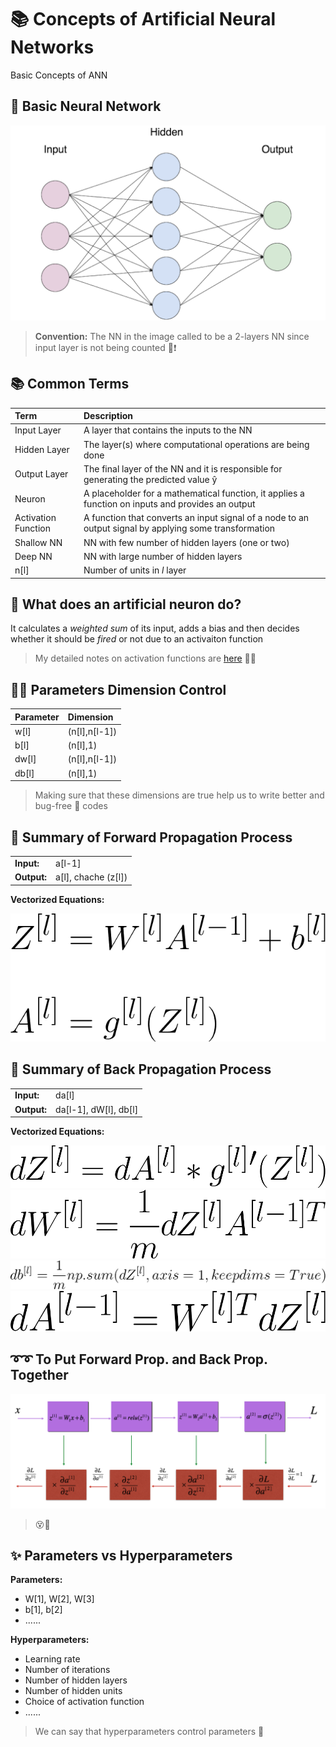 # 📚 Concepts of Artificial Neural Networks

Basic Concepts of ANN

## 🍭 Basic Neural Network

![](../.gitbook/assets/basicann.png)

> **Convention:** The NN in the image called to be a 2-layers NN since input layer is not being counted 📢❗

## 📚 Common Terms

| Term | Description |
| :--- | :--- |
| Input Layer | A layer that contains the inputs to the NN |
| Hidden Layer | The layer\(s\) where computational operations are being done |
| Output Layer | The final layer of the NN and it is responsible for generating the predicted value ŷ |
| Neuron | A placeholder for a mathematical function, it applies a function on inputs and provides an output |
| Activation Function | A function that converts an input signal of a node to an output signal by applying some transformation |
| Shallow NN | NN with few number of hidden layers \(one or two\) |
| Deep NN | NN with large number of hidden layers |
| n\[l\] | Number of units in _l_ layer |

## 🧠 What does an artificial neuron do?

It calculates a _weighted sum_ of its input, adds a bias and then decides whether it should be _fired_ or not due to an activaiton function

> My detailed notes on activation functions are [here](https://github.com/asmaamirkhan/DeepLearningNotes/tree/master/6-NNConcepts/3-ActivationFunctions.md) 👩‍🏫

## 👩‍🔧 Parameters Dimension Control

| Parameter | Dimension |
| :--- | :--- |
| w\[l\] | \(n\[l\],n\[l-1\]\) |
| b\[l\] | \(n\[l\],1\) |
| dw\[l\] | \(n\[l\],n\[l-1\]\) |
| db\[l\] | \(n\[l\],1\) |

> Making sure that these dimensions are true help us to write better and bug-free :bug: codes

## 🎈 Summary of Forward Propagation Process

|  |  |
| :--- | :--- |
| **Input:** | a\[l-1\] |
| **Output:** | a\[l\], chache \(z\[l\]\) |

**Vectorized Equations:**

![](../.gitbook/assets/forwardprop.png)

## 🎈 Summary of Back Propagation Process

|  |  |
| :--- | :--- |
| **Input:** | da\[l\] |
| **Output:** | da\[l-1\], dW\[l\], db\[l\] |

**Vectorized Equations:**

![](../.gitbook/assets/backprop1.png)   
 ![](../.gitbook/assets/backprop2.png)   
 ![](../.gitbook/assets/backprop3.png)   
 ![](../.gitbook/assets/backprop4.png)

## ➰➰ To Put Forward Prop. and Back Prop. Together

![](../.gitbook/assets/forbacksummary.png)

> 😵🤕

## ✨ Parameters vs Hyperparameters

**Parameters:**

* W\[1\], W\[2\], W\[3\]
* b\[1\], b\[2\]
* ......

**Hyperparameters:**

* Learning rate
* Number of iterations
* Number of hidden layers
* Number of hidden units
* Choice of activation function
* ......

> We can say that hyperparameters control parameters 🤔

